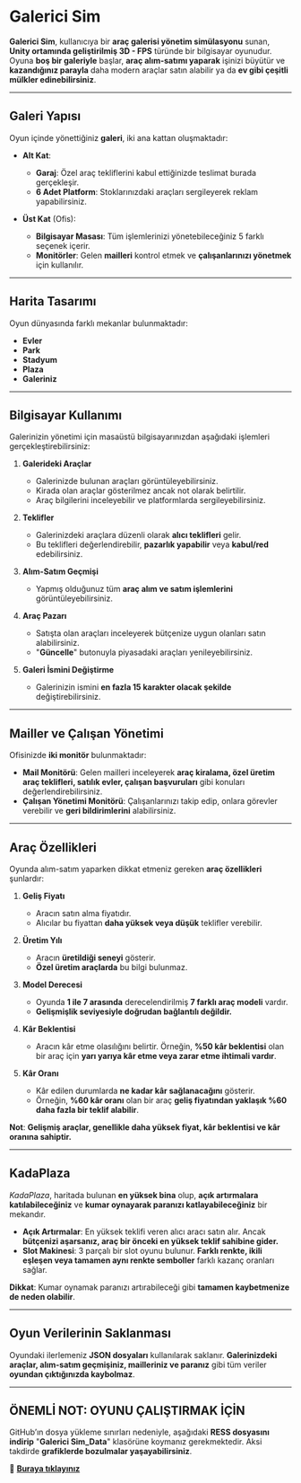 # **Galerici Sim**

**Galerici Sim**, kullanıcıya bir **araç galerisi yönetim simülasyonu** sunan, **Unity ortamında geliştirilmiş 3D - FPS** türünde bir bilgisayar oyunudur. Oyuna **boş bir galeriyle** başlar, **araç alım-satımı yaparak** işinizi büyütür ve **kazandığınız parayla** daha modern araçlar satın alabilir ya da **ev gibi çeşitli mülkler edinebilirsiniz**.

---
## **Galeri Yapısı**
Oyun içinde yönettiğiniz **galeri**, iki ana kattan oluşmaktadır:

- **Alt Kat**:
  - **Garaj**: Özel araç tekliflerini kabul ettiğinizde teslimat burada gerçekleşir.
  - **6 Adet Platform**: Stoklarınızdaki araçları sergileyerek reklam yapabilirsiniz.

- **Üst Kat** (Ofis):
  - **Bilgisayar Masası**: Tüm işlemlerinizi yönetebileceğiniz 5 farklı seçenek içerir.
  - **Monitörler**: Gelen **mailleri** kontrol etmek ve **çalışanlarınızı yönetmek** için kullanılır.

---
## **Harita Tasarımı**
Oyun dünyasında farklı mekanlar bulunmaktadır:
- **Evler**
- **Park**
- **Stadyum**
- **Plaza**
- **Galeriniz**

---
## **Bilgisayar Kullanımı**
Galerinizin yönetimi için masaüstü bilgisayarınızdan aşağıdaki işlemleri gerçekleştirebilirsiniz:

1. **Galerideki Araçlar**  
   - Galerinizde bulunan araçları görüntüleyebilirsiniz.
   - Kirada olan araçlar gösterilmez ancak not olarak belirtilir.
   - Araç bilgilerini inceleyebilir ve platformlarda sergileyebilirsiniz.

2. **Teklifler**  
   - Galerinizdeki araçlara düzenli olarak **alıcı teklifleri** gelir.
   - Bu teklifleri değerlendirebilir, **pazarlık yapabilir** veya **kabul/red** edebilirsiniz.

3. **Alım-Satım Geçmişi**  
   - Yapmış olduğunuz tüm **araç alım ve satım işlemlerini** görüntüleyebilirsiniz.

4. **Araç Pazarı**  
   - Satışta olan araçları inceleyerek bütçenize uygun olanları satın alabilirsiniz.
   - "**Güncelle**" butonuyla piyasadaki araçları yenileyebilirsiniz.

5. **Galeri İsmini Değiştirme**  
   - Galerinizin ismini **en fazla 15 karakter olacak şekilde** değiştirebilirsiniz.

---
## **Mailler ve Çalışan Yönetimi**
Ofisinizde **iki monitör** bulunmaktadır:

- **Mail Monitörü**: Gelen mailleri inceleyerek **araç kiralama, özel üretim araç teklifleri, satılık evler, çalışan başvuruları** gibi konuları değerlendirebilirsiniz.
- **Çalışan Yönetimi Monitörü**: Çalışanlarınızı takip edip, onlara görevler verebilir ve **geri bildirimlerini** alabilirsiniz.

---
## **Araç Özellikleri**
Oyunda alım-satım yaparken dikkat etmeniz gereken **araç özellikleri** şunlardır:

1. **Geliş Fiyatı**  
   - Aracın satın alma fiyatıdır.
   - Alıcılar bu fiyattan **daha yüksek veya düşük** teklifler verebilir.

2. **Üretim Yılı**  
   - Aracın **üretildiği seneyi** gösterir.
   - **Özel üretim araçlarda** bu bilgi bulunmaz.

3. **Model Derecesi**  
   - Oyunda **1 ile 7 arasında** derecelendirilmiş **7 farklı araç modeli** vardır.
   - **Gelişmişlik seviyesiyle doğrudan bağlantılı değildir.**

4. **Kâr Beklentisi**  
   - Aracın kâr etme olasılığını belirtir. Örneğin, **%50 kâr beklentisi** olan bir araç için **yarı yarıya kâr etme veya zarar etme ihtimali vardır**.

5. **Kâr Oranı**  
   - Kâr edilen durumlarda **ne kadar kâr sağlanacağını** gösterir.
   - Örneğin, **%60 kâr oranı** olan bir araç **geliş fiyatından yaklaşık %60 daha fazla bir teklif alabilir**.

**Not**: **Gelişmiş araçlar, genellikle daha yüksek fiyat, kâr beklentisi ve kâr oranına sahiptir.**

---
## **KadaPlaza**
*KadaPlaza*, haritada bulunan **en yüksek bina** olup, **açık artırmalara katılabileceğiniz** ve **kumar oynayarak paranızı katlayabileceğiniz** bir mekandır.

- **Açık Artırmalar**: En yüksek teklifi veren alıcı aracı satın alır. Ancak **bütçenizi aşarsanız, araç bir önceki en yüksek teklif sahibine gider.**
- **Slot Makinesi**: 3 parçalı bir slot oyunu bulunur. **Farklı renkte, ikili eşleşen veya tamamen aynı renkte semboller** farklı kazanç oranları sağlar.

**Dikkat**: Kumar oynamak paranızı artırabileceği gibi **tamamen kaybetmenize de neden olabilir**.

---
## **Oyun Verilerinin Saklanması**
Oyundaki ilerlemeniz **JSON dosyaları** kullanılarak saklanır. **Galerinizdeki araçlar, alım-satım geçmişiniz, mailleriniz ve paranız** gibi tüm veriler **oyundan çıktığınızda kaybolmaz**.

---
## **ÖNEMLİ NOT: OYUNU ÇALIŞTIRMAK İÇİN**
GitHub’ın dosya yükleme sınırları nedeniyle, aşağıdaki **RESS dosyasını indirip** "**Galerici Sim_Data**" klasörüne koymanız gerekmektedir. Aksi takdirde **grafiklerde bozulmalar yaşayabilirsiniz**.

🔗 **[Buraya tıklayınız](https://drive.google.com/file/d/1ZeLCsqdqiTXAt6rI6DwENGt1Kl7ckAsa/view?usp=sharing)**

